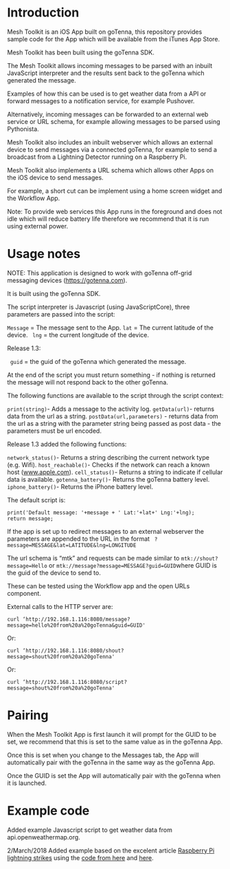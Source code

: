 # Introduction

Mesh Toolkit is an iOS App built on goTenna, this repository provides sample code for the App which will be available from the iTunes App Store.

Mesh Toolkit has been built using the goTenna SDK.

The Mesh Toolkit allows incoming messages to be parsed with an inbuilt JavaScript interpreter and the results sent back to the goTenna which generated the message.

Examples of how this can be used is to get weather data from a API or forward messages to a notification service, for example Pushover.

Alternatively, incoming messages can be forwarded to an external web service or URL schema, for example allowing messages to be parsed using Pythonista.

Mesh Toolkit also includes an inbuilt webserver which allows an external device to send messages via a connected goTenna, for example to send a broadcast from a Lightning Detector running on a Raspberry Pi.

Mesh Toolkit also implements a URL schema which allows other Apps on the iOS device to send messages.

For example, a short cut can be implement using a home screen widget and the Workflow App.

Note: To provide web services this App runs in the foreground and does not idle which will reduce battery life therefore we recommend that it is run using external power.

# Usage notes

NOTE: This application is designed to work with goTenna off-grid messaging devices (https://gotenna.com).

It is built using the goTenna SDK.

The script interpreter is Javascript (using JavaScriptCore), three parameters are passed into the script:

` Message ` = The message sent to the App.
` lat ` = The current latitude of the device.
`  lng ` = the current longitude of the device.

Release 1.3:

`  guid ` = the guid of the goTenna which generated the message.


At the end of the script you must return something - if nothing is returned the message will not respond back to the other goTenna.

The following functions are available to the script through the script context:

` print(string) `- Adds a message to the activity log.
` getData(url) `- returns data from the url as a string.
` postData(url,parameters) ` - returns data from the url as a string with the parameter string being passed as post data - the parameters must be url encoded.

Release 1.3 added the following functions:

` network_status() `- Returns a string describing the current network type (e.g. Wifi).
` host_reachable() `- Checks if the network can reach a known host (www.apple.com).
` cell_status() `- Returns a string to indicate if cellular data is available.
` gotenna_battery() `- Returns the goTenna battery level.
` iphone_battery() `- Returns the iPhone battery level.

The default script is:

```
print('Default message: '+message + ' Lat:'+lat+' Lng:'+lng);
return message;
```
If the app is set up to redirect messages to an external webserver the parameters are appended to the URL in the format ` ?message=MESSAGE&lat=LATITUDE&lng=LONGITUDE`

The url schema is “mtk” and requests can be made similar to ` mtk://shout?message=Hello ` or  ` mtk://message?message=MESSAGE?guid=GUID `where GUID is the guid of the device to send to.

These can be tested using the Workflow app and the open URLs component.

External calls to the HTTP server are:

``` curl ‘http://192.168.1.116:8080/message?message=hello%20from%20a%20goTenna&guid=GUID' ```

Or:

``` curl ‘http://192.168.1.116:8080/shout?message=shout%20from%20a%20goTenna' ```

Or:

``` curl ‘http://192.168.1.116:8080/script?message=shout%20from%20a%20goTenna' ```


# Pairing

When the Mesh Toolkit App is first launch it will prompt for the GUID to be set, we recommend that this is set to the same value as in the goTenna App.

Once this is set when you change to the Messages tab, the App will automatically pair with the goTenna in the same way as the goTenna App.

Once the GUID is set the App will automatically pair with the goTenna when it is launched.

# Example code

Added example Javascript script to get weather data from api.openweathermap.org.

2/March/2018 Added example based on the excelent article [Raspberry Pi lightning strikes](https://hexaly.se/2017/06/27/lightning-strikes-detection-station-that-tweets-storm-alerts/) using the [code from here](https://github.com/Hexalyse/LightningTweeter) and [here](https://github.com/pcfens/RaspberryPi-AS3935/).



